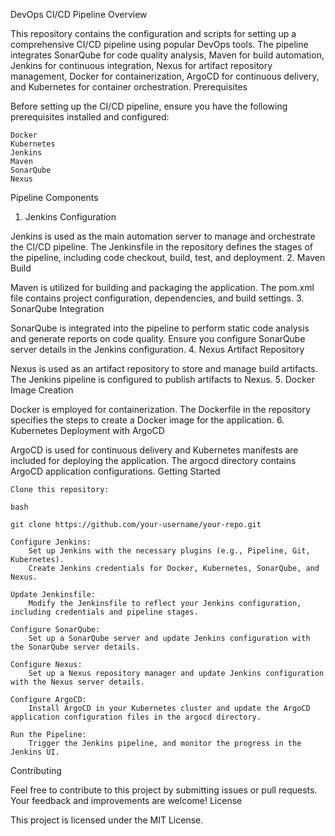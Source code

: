 DevOps CI/CD Pipeline
Overview

This repository contains the configuration and scripts for setting up a comprehensive CI/CD pipeline using popular DevOps tools. The pipeline integrates SonarQube for code quality analysis, Maven for build automation, Jenkins for continuous integration, Nexus for artifact repository management, Docker for containerization, ArgoCD for continuous delivery, and Kubernetes for container orchestration.
Prerequisites

Before setting up the CI/CD pipeline, ensure you have the following prerequisites installed and configured:

    Docker
    Kubernetes
    Jenkins
    Maven
    SonarQube
    Nexus

Pipeline Components
1. Jenkins Configuration

Jenkins is used as the main automation server to manage and orchestrate the CI/CD pipeline. The Jenkinsfile in the repository defines the stages of the pipeline, including code checkout, build, test, and deployment.
2. Maven Build

Maven is utilized for building and packaging the application. The pom.xml file contains project configuration, dependencies, and build settings.
3. SonarQube Integration

SonarQube is integrated into the pipeline to perform static code analysis and generate reports on code quality. Ensure you configure SonarQube server details in the Jenkins configuration.
4. Nexus Artifact Repository

Nexus is used as an artifact repository to store and manage build artifacts. The Jenkins pipeline is configured to publish artifacts to Nexus.
5. Docker Image Creation

Docker is employed for containerization. The Dockerfile in the repository specifies the steps to create a Docker image for the application.
6. Kubernetes Deployment with ArgoCD

ArgoCD is used for continuous delivery and Kubernetes manifests are included for deploying the application. The argocd directory contains ArgoCD application configurations.
Getting Started

    Clone this repository:

    bash

    git clone https://github.com/your-username/your-repo.git

    Configure Jenkins:
        Set up Jenkins with the necessary plugins (e.g., Pipeline, Git, Kubernetes).
        Create Jenkins credentials for Docker, Kubernetes, SonarQube, and Nexus.

    Update Jenkinsfile:
        Modify the Jenkinsfile to reflect your Jenkins configuration, including credentials and pipeline stages.

    Configure SonarQube:
        Set up a SonarQube server and update Jenkins configuration with the SonarQube server details.

    Configure Nexus:
        Set up a Nexus repository manager and update Jenkins configuration with the Nexus server details.

    Configure ArgoCD:
        Install ArgoCD in your Kubernetes cluster and update the ArgoCD application configuration files in the argocd directory.

    Run the Pipeline:
        Trigger the Jenkins pipeline, and monitor the progress in the Jenkins UI.

Contributing

Feel free to contribute to this project by submitting issues or pull requests. Your feedback and improvements are welcome!
License

This project is licensed under the MIT License.
